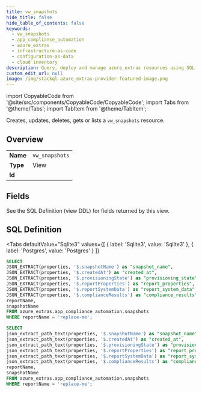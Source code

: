 ```yaml
--- 
title: vw_snapshots
hide_title: false
hide_table_of_contents: false
keywords:
  - vw_snapshots
  - app_compliance_automation
  - azure_extras
  - infrastructure-as-code
  - configuration-as-data
  - cloud inventory
description: Query, deploy and manage azure_extras resources using SQL
custom_edit_url: null
image: /img/stackql-azure_extras-provider-featured-image.png
---
```


import CopyableCode from '@site/src/components/CopyableCode/CopyableCode';
import Tabs from '@theme/Tabs';
import TabItem from '@theme/TabItem';

Creates, updates, deletes, gets or lists a <code>vw_snapshots</code> resource.

## Overview
<table><tbody>
<tr><td><b>Name</b></td><td><code>vw_snapshots</code></td></tr>
<tr><td><b>Type</b></td><td>View</td></tr>
<tr><td><b>Id</b></td><td><CopyableCode code="azure_extras.app_compliance_automation.vw_snapshots" /></td></tr>
</tbody></table>

## Fields

See the SQL Definition (view DDL) for fields returned by this view.

## SQL Definition

<Tabs
defaultValue="Sqlite3"
values={[
{ label: 'Sqlite3', value: 'Sqlite3' },
{ label: 'Postgres', value: 'Postgres' }
]}
>
<TabItem value="Sqlite3">

```sql
SELECT
JSON_EXTRACT(properties, '$.snapshotName') as "snapshot_name",
JSON_EXTRACT(properties, '$.createdAt') as "created_at",
JSON_EXTRACT(properties, '$.provisioningState') as "provisioning_state",
JSON_EXTRACT(properties, '$.reportProperties') as "report_properties",
JSON_EXTRACT(properties, '$.reportSystemData') as "report_system_data",
JSON_EXTRACT(properties, '$.complianceResults') as "compliance_results",
reportName,
snapshotName
FROM azure_extras.app_compliance_automation.snapshots
WHERE reportName = 'replace-me';
```

</TabItem>
<TabItem value="Postgres">

```sql
SELECT
json_extract_path_text(properties, '$.snapshotName') as "snapshot_name",
json_extract_path_text(properties, '$.createdAt') as "created_at",
json_extract_path_text(properties, '$.provisioningState') as "provisioning_state",
json_extract_path_text(properties, '$.reportProperties') as "report_properties",
json_extract_path_text(properties, '$.reportSystemData') as "report_system_data",
json_extract_path_text(properties, '$.complianceResults') as "compliance_results",
reportName,
snapshotName
FROM azure_extras.app_compliance_automation.snapshots
WHERE reportName = 'replace-me';
```

</TabItem>
</Tabs>
